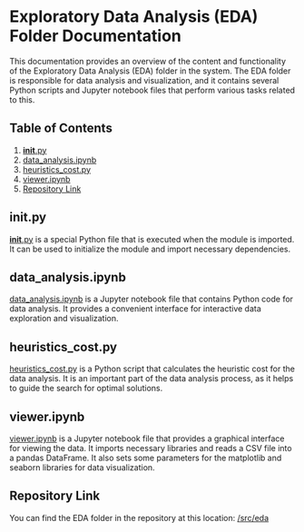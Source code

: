 # Exploratory Data Analysis (EDA) Folder Documentation

This documentation provides an overview of the content and functionality of the Exploratory Data Analysis (EDA) folder in the system. The EDA folder is responsible for data analysis and visualization, and it contains several Python scripts and Jupyter notebook files that perform various tasks related to this.

## Table of Contents

1. [__init__.py](#__init__.py)
2. [data_analysis.ipynb](#data_analysis.ipynb)
3. [heuristics_cost.py](#heuristics_cost.py)
4. [viewer.ipynb](#viewer.ipynb)
5. [Repository Link](#Repository-Link)

## __init__.py

[__init__.py](src/eda/__init__.py) is a special Python file that is executed when the module is imported. It can be used to initialize the module and import necessary dependencies.

## data_analysis.ipynb

[data_analysis.ipynb](src/eda/data_analysis.ipynb) is a Jupyter notebook file that contains Python code for data analysis. It provides a convenient interface for interactive data exploration and visualization.

## heuristics_cost.py

[heuristics_cost.py](src/eda/heuristics_cost.py) is a Python script that calculates the heuristic cost for the data analysis. It is an important part of the data analysis process, as it helps to guide the search for optimal solutions.

## viewer.ipynb

[viewer.ipynb](src/eda/viewer.ipynb) is a Jupyter notebook file that provides a graphical interface for viewing the data. It imports necessary libraries and reads a CSV file into a pandas DataFrame. It also sets some parameters for the matplotlib and seaborn libraries for data visualization.

## Repository Link

You can find the EDA folder in the repository at this location: [/src/eda](/src/eda)